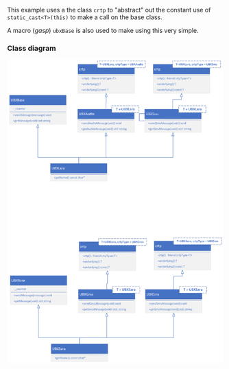 
This example uses a the class ```crtp``` to "abstract" out the constant use of ```static_cast<T>(this)``` to make a call on the base class.

A macro (*gasp*) ```ubxBase``` is also used to make using this very simple.

### Class diagram

![CRTP example 1](crtp_example2_class.png)
